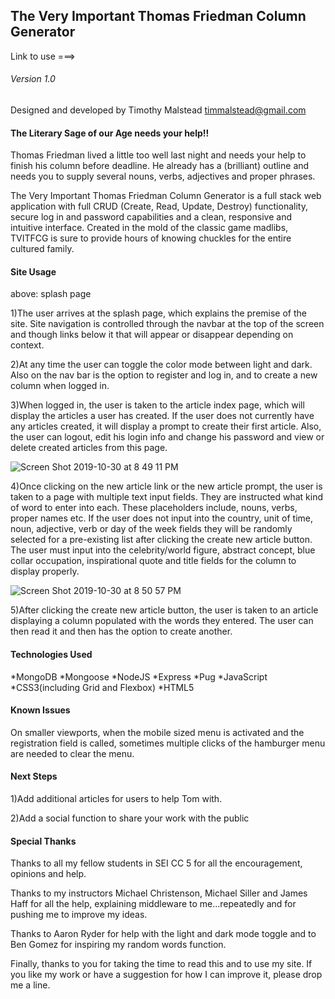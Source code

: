 ## The Very Important Thomas Friedman Column Generator

Link to use ===>

###### Version 1.0

Designed and developed by Timothy Malstead
timmalstead@gmail.com

#### The Literary Sage of our Age needs your help!!

Thomas Friedman lived a little too well last night and needs your help to finish his column before deadline. He already has a (brilliant) outline and needs you to supply several nouns, verbs, adjectives and proper phrases.

The Very Important Thomas Friedman Column Generator is a full stack web application with full CRUD (Create, Read, Update, Destroy) functionality, secure log in and password capabilities and a clean, responsive and intuitive interface. Created in the mold of the classic game madlibs, TVITFCG is sure to provide hours of knowing chuckles for the entire cultured family.

#### Site Usage

above: splash page

1)The user arrives at the splash page, which explains the premise of the site. Site navigation is controlled through the navbar at the top of the screen and though links below it that will appear or disappear depending on context.

2)At any time the user can toggle the color mode between light and dark. Also on the nav bar is the option to register and log in, and to create a new column when logged in.

3)When logged in, the user is taken to the article index page, which will display the articles a user has created. If the user does not currently have any articles created, it will display a prompt to create their first article. Also, the user can logout, edit his login info and change his password and view or delete created articles from this page.

![Screen Shot 2019-10-30 at 8 49 11 PM](https://user-images.githubusercontent.com/54044142/67919582-30754480-fb5e-11e9-861c-fb2981ed95cd.png)

4)Once clicking on the new article link or the new article prompt, the user is taken to a page with multiple text input fields. They are instructed what kind of word to enter into each. These placeholders include, nouns, verbs, proper names etc. If the user does not input into the country, unit of time, noun, adjective, verb or day of the week fields they will be randomly selected for a pre-existing list after clicking the create new article button. The user must input into the celebrity/world figure, abstract concept, blue collar occupation, inspirational quote and title fields for the column to display properly.

![Screen Shot 2019-10-30 at 8 50 57 PM](https://user-images.githubusercontent.com/54044142/67919605-47b43200-fb5e-11e9-8e6c-3dd1434529f8.png)

5)After clicking the create new article button, the user is taken to an article displaying a column populated with the words they entered. The user can then read it and then has the option to create another.

#### Technologies Used

*MongoDB
*Mongoose
*NodeJS
*Express
*Pug
*JavaScript
*CSS3(including Grid and Flexbox)
*HTML5

#### Known Issues

On smaller viewports, when the mobile sized menu is activated and the registration field is called, sometimes multiple clicks of the hamburger menu are needed to clear the menu.

#### Next Steps

1)Add additional articles for users to help Tom with.

2)Add a social function to share your work with the public

#### Special Thanks

Thanks to all my fellow students in SEI CC 5 for all the encouragement, opinions and help.

Thanks to my instructors Michael Christenson, Michael Siller and James Haff for all the help, explaining middleware to me...repeatedly and for pushing me to improve my ideas.

Thanks to Aaron Ryder for help with the light and dark mode toggle and to Ben Gomez for inspiring my random words function.

Finally, thanks to you for taking the time to read this and to use my site. If you like my work or have a suggestion for how I can improve it, please drop me a line.

